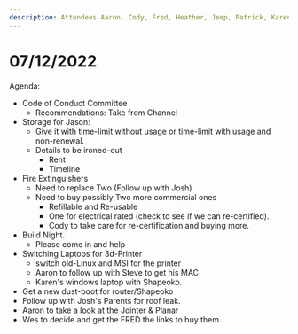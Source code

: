 ```yaml
---
description: Attendees Aaron, Cody, Fred, Heather, Jeep, Patrick, Karen, Sam, Steve, Wes
---
```


# 07/12/2022



Agenda:

* Code of Conduct Committee
  * Recommendations: Take from Channel
* Storage for Jason:
  * Give it with time-limit without usage or time-limit with usage and non-renewal.&#x20;
  * Details to be ironed-out
    * Rent
    * Timeline
* Fire Extinguishers
  * Need to replace Two (Follow up with Josh)
  * Need to buy possibly Two more commercial ones
    * Refillable and Re-usable
    * One for electrical rated (check to see if we can re-certified).
    * Cody to take care for re-certification and buying more.
* Build Night.
  * Please come in and help
* Switching Laptops for 3d-Printer
  * switch old-Linux and MSI for the printer
  * Aaron to follow up with Steve to get his MAC
  * Karen's windows laptop with Shapeoko.
* Get a new dust-boot for router/Shapeoko
* Follow up with Josh's Parents for roof leak.
* Aaron to take a look at the Jointer & Planar
* Wes to decide and get the FRED the links to buy them.

